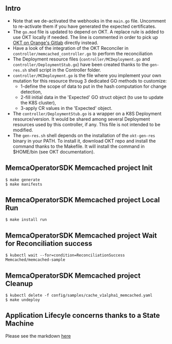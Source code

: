 ## Intro

+ Note that we de-activated the webhooks in the `main.go` file. Uncomment to re-activate them if you have generated the expected certificates.
+ The `go.mod` file is updated to depend on OKT. A replace rule is added to use OKT locally if needed. The line is commented in order to pick up [OKT on Orange's Gitlab](https://gitlab.....orange/dbmsprivate/operators/okt) directly instead.
+ Have a look of the integration of the OKT Reconciler in `controller/memcached_controller.go` to perform the reconciliation
+ The Deployment resource files (`controller/MCDeployment.go` and `controller/DeploymentStub.go`) have been created thanks to the `gen-res.sh` shell script in the Controller folder. 
+ `controller/MCDeployment.go` is the file where you implement your own mutation for this resource throug 3 dedicated GO methods to customize:
  + 1-define the scope of data to put in the hash computation for change detection, 
  + 2-fill initial data in the 'Expected' GO struct object (to use to update the K8S cluster),  
  + 3-apply CR values in the 'Expected' object. 
+ The `controller/DeploymentStub.go` is a wrapper on a K8S Deployment resource/version. It would be shared among several Deployment resources used by this controller, if any. This file is not intended to be modified. 
+ The `gen-res.sh` shell depends on the installation of the `okt-gen-res` binary in your PATH. To install it, download OKT repo and install the command thanks to the Makefile. It will install the command in $HOME/bin (see OKT documentation).


## MemcaOperatorSDK Memcached project Init

    $ make generate
    $ make manifests

## MemcaOperatorSDK Memcached project Local Run

    $ make install run

## MemcaOperatorSDK Memcached project Wait for Reconciliation success

    $ kubectl wait --for=condition=ReconciliationSuccess Memcached/memcached-sample

## MemcaOperatorSDK Memcached project Cleanup

    $ kubectl delete -f config/samples/cache_v1alpha1_memcached.yaml
    $ make undeploy


## Application Lifecyle concerns thanks to a State Machine

Please see the markdown [here](https://github.com/tapairmax/memcached-operator-with-okt/blob/master/controllers/LATER-AppStateMachine.md)
